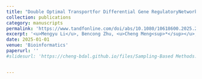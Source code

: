 ```yaml
---
title: "Double Optimal Transportfor Differential Gene RegulatoryNetwork Inference with Unpaired Samples"
collection: publications
category: manuscripts
permalink: 'https://www.tandfonline.com/doi/abs/10.1080/10618600.2025.2505732'
excerpt: '<u>Mengyu Li</u>, Bencong Zhu, <u>Cheng Meng<sup>*</sup></u>, Xiaodan Fan<sup>*</sup>'
date: 2025-01-01
venue: 'Bioinformatics'
paperurl: ''
#slidesurl: 'https://cheng-bdal.github.io/files/Sampling-Based Methods.pdf'


---
```


